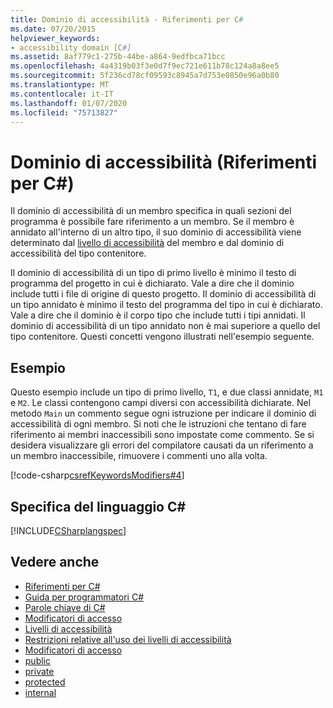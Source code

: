 ```yaml
---
title: Dominio di accessibilità - Riferimenti per C#
ms.date: 07/20/2015
helpviewer_keywords:
- accessibility domain [C#]
ms.assetid: 8af779c1-275b-44be-a864-9edfbca71bcc
ms.openlocfilehash: 4a4319b03f3e0d7f9ec721e611b78c124a8a8ee5
ms.sourcegitcommit: 5f236cd78cf09593c8945a7d753e0850e96a0b80
ms.translationtype: MT
ms.contentlocale: it-IT
ms.lasthandoff: 01/07/2020
ms.locfileid: "75713827"
---
```

# <a name="accessibility-domain-c-reference"></a>Dominio di accessibilità (Riferimenti per C#)
Il dominio di accessibilità di un membro specifica in quali sezioni del programma è possibile fare riferimento a un membro. Se il membro è annidato all'interno di un altro tipo, il suo dominio di accessibilità viene determinato dal [livello di accessibilità](./accessibility-levels.md) del membro e dal dominio di accessibilità del tipo contenitore.  
  
 Il dominio di accessibilità di un tipo di primo livello è minimo il testo di programma del progetto in cui è dichiarato. Vale a dire che il dominio include tutti i file di origine di questo progetto. Il dominio di accessibilità di un tipo annidato è minimo il testo del programma del tipo in cui è dichiarato. Vale a dire che il dominio è il corpo tipo che include tutti i tipi annidati. Il dominio di accessibilità di un tipo annidato non è mai superiore a quello del tipo contenitore. Questi concetti vengono illustrati nell'esempio seguente.  
  
## <a name="example"></a>Esempio  
 Questo esempio include un tipo di primo livello, `T1`, e due classi annidate, `M1` e `M2`. Le classi contengono campi diversi con accessibilità dichiarate. Nel metodo `Main` un commento segue ogni istruzione per indicare il dominio di accessibilità di ogni membro. Si noti che le istruzioni che tentano di fare riferimento ai membri inaccessibili sono impostate come commento. Se si desidera visualizzare gli errori del compilatore causati da un riferimento a un membro inaccessibile, rimuovere i commenti uno alla volta.  
  
[!code-csharp[csrefKeywordsModifiers#4](~/samples/snippets/csharp/VS_Snippets_VBCSharp/csrefKeywordsModifiers/CS/csrefKeywordsModifiers.cs#4)]
  
## <a name="c-language-specification"></a>Specifica del linguaggio C#  
 [!INCLUDE[CSharplangspec](~/includes/csharplangspec-md.md)]  
  
## <a name="see-also"></a>Vedere anche

- [Riferimenti per C#](../index.md)
- [Guida per programmatori C#](../../programming-guide/index.md)
- [Parole chiave di C#](./index.md)
- [Modificatori di accesso](./access-modifiers.md)
- [Livelli di accessibilità](./accessibility-levels.md)
- [Restrizioni relative all'uso dei livelli di accessibilità](./restrictions-on-using-accessibility-levels.md)
- [Modificatori di accesso](../../programming-guide/classes-and-structs/access-modifiers.md)
- [public](./public.md)
- [private](./private.md)
- [protected](./protected.md)
- [internal](./internal.md)
